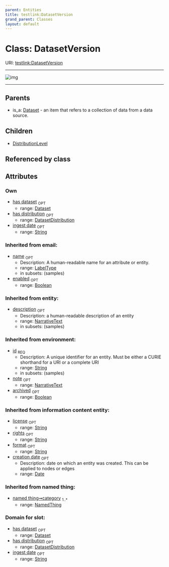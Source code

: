 ```yaml
---
parent: Entities
title: testlink:DatasetVersion
grand_parent: Classes
layout: default
---
```


# Class: DatasetVersion




URI: [testlink:DatasetVersion](https://w3id.org/testlink/vocab/DatasetVersion)


---

![img](http://yuml.me/diagram/nofunky;dir:TB/class/[NamedThing],[DistributionLevel],[DatasetDistribution]%3Chas%20distribution%200..1-%20[DatasetVersion%7Cingest_date:string%20%3F;license(i):string%20%3F;rights(i):string%20%3F;format(i):string%20%3F;creation_date(i):date%20%3F;id(i):string;name(i):label_type%20%3F;enabled(i):boolean%20%3F;archived(i):boolean%20%3F;description(i):narrative_text%20%3F;note(i):narrative_text%20%3F],[Dataset]%3Chas%20dataset%200..1-%20[DatasetVersion],[DatasetVersion]%5E-[DistributionLevel],[Dataset]%5E-[DatasetVersion],[DatasetDistribution],[Dataset])

---


## Parents

 *  is_a: [Dataset](Dataset.md) - an item that refers to a collection of data from a data source.

## Children

 * [DistributionLevel](DistributionLevel.md)

## Referenced by class


## Attributes


### Own

 * [has dataset](has_dataset.md)  <sub>OPT</sub>
    * range: [Dataset](Dataset.md)
 * [has distribution](has_distribution.md)  <sub>OPT</sub>
    * range: [DatasetDistribution](DatasetDistribution.md)
 * [ingest date](ingest_date.md)  <sub>OPT</sub>
    * range: [String](types/String.md)

### Inherited from email:

 * [name](name.md)  <sub>OPT</sub>
    * Description: A human-readable name for an attribute or entity.
    * range: [LabelType](types/LabelType.md)
    * in subsets: (samples)
 * [enabled](enabled.md)  <sub>OPT</sub>
    * range: [Boolean](types/Boolean.md)

### Inherited from entity:

 * [description](description.md)  <sub>OPT</sub>
    * Description: a human-readable description of an entity
    * range: [NarrativeText](types/NarrativeText.md)
    * in subsets: (samples)

### Inherited from environment:

 * [id](id.md)  <sub>REQ</sub>
    * Description: A unique identifier for an entity. Must be either a CURIE shorthand for a URI or a complete URI
    * range: [String](types/String.md)
    * in subsets: (samples)
 * [note](note.md)  <sub>OPT</sub>
    * range: [NarrativeText](types/NarrativeText.md)
 * [archived](archived.md)  <sub>OPT</sub>
    * range: [Boolean](types/Boolean.md)

### Inherited from information content entity:

 * [license](license.md)  <sub>OPT</sub>
    * range: [String](types/String.md)
 * [rights](rights.md)  <sub>OPT</sub>
    * range: [String](types/String.md)
 * [format](format.md)  <sub>OPT</sub>
    * range: [String](types/String.md)
 * [creation date](creation_date.md)  <sub>OPT</sub>
    * Description: date on which an entity was created. This can be applied to nodes or edges
    * range: [Date](types/Date.md)

### Inherited from named thing:

 * [named thing➞category](named_thing_category.md)  <sub>1..*</sub>
    * range: [NamedThing](NamedThing.md)

### Domain for slot:

 * [has dataset](has_dataset.md)  <sub>OPT</sub>
    * range: [Dataset](Dataset.md)
 * [has distribution](has_distribution.md)  <sub>OPT</sub>
    * range: [DatasetDistribution](DatasetDistribution.md)
 * [ingest date](ingest_date.md)  <sub>OPT</sub>
    * range: [String](types/String.md)
